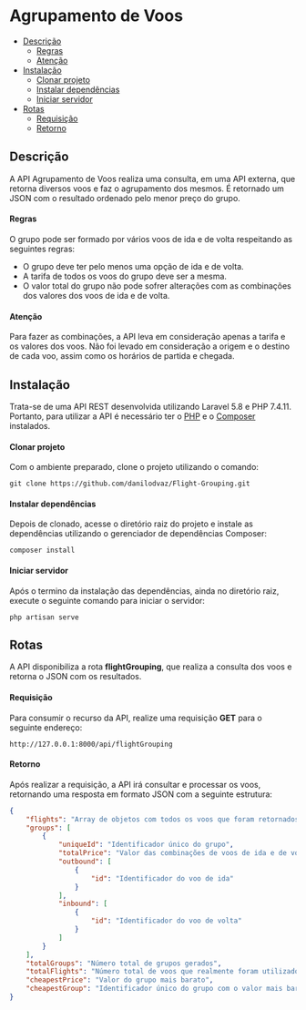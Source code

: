 # Agrupamento de Voos

- [Descrição](#descrição)
  - [Regras](#regras)
  - [Atenção](#atenção)
- [Instalação](#instalação)
  - [Clonar projeto](#clonar-projeto)
  - [Instalar dependências](#instalar-dependências)
  - [Iniciar servidor](#iniciar-servidor)
- [Rotas](#rotas)
  - [Requisição](#requisição)
  - [Retorno](#retorno)

## Descrição

A API Agrupamento de Voos realiza uma consulta, em uma API externa, que retorna diversos voos e faz o agrupamento dos mesmos. É retornado um JSON com o resultado ordenado pelo menor preço do grupo.

#### Regras

O grupo pode ser formado por vários voos de ida e de volta respeitando as seguintes regras:

- O grupo deve ter pelo menos uma opção de ida e de volta.
- A tarifa de todos os voos do grupo deve ser a mesma.
- O valor total do grupo não pode sofrer alterações com as combinações dos valores dos voos de ida e de volta.

#### Atenção

Para fazer as combinações, a API leva em consideração apenas a tarifa e os valores dos voos. Não foi levado em consideração a origem e o destino de cada voo, assim como os horários de partida e chegada.

## Instalação

Trata-se de uma API REST desenvolvida utilizando Laravel 5.8 e PHP 7.4.11. Portanto, para utilizar a API é necessário ter o [PHP](https://www.php.net/downloads.php) e o [Composer](https://getcomposer.org/download/) instalados.

#### Clonar projeto

Com o ambiente preparado, clone o projeto utilizando o comando:
```
git clone https://github.com/danilodvaz/Flight-Grouping.git
```

#### Instalar dependências

Depois de clonado, acesse o diretório raiz do projeto e instale as dependências utilizando o gerenciador de dependências Composer:
```
composer install
```

#### Iniciar servidor

Após o termino da instalação das dependências, ainda no diretório raiz, execute o seguinte comando para iniciar o servidor:
```
php artisan serve
```

## Rotas

A API disponibiliza a rota **flightGrouping**, que realiza a consulta dos voos e retorna o JSON com os resultados.

#### Requisição

Para consumir o recurso da API, realize uma requisição **GET** para o seguinte endereço:
```
http://127.0.0.1:8000/api/flightGrouping
```

#### Retorno

Após realizar a requisição, a API irá consultar e processar os voos, retornando uma resposta em formato JSON com a seguinte estrutura:

```json
{
    "flights": "Array de objetos com todos os voos que foram retornados na cosulta da API",
    "groups": [
        {
            "uniqueId": "Identificador único do grupo",
            "totalPrice": "Valor das combinações de voos de ida e de volta do grupo",
            "outbound": [
                {
                    "id": "Identificador do voo de ida"
                }
            ],
            "inbound": [
                {
                    "id": "Identificador do voo de volta"
                }
            ]
        }
    ],
    "totalGroups": "Número total de grupos gerados",
    "totalFlights": "Número total de voos que realmente foram utilizados para montar os grupos",
    "cheapestPrice": "Valor do grupo mais barato",
    "cheapestGroup": "Identificador único do grupo com o valor mais barato"
}
```
